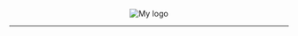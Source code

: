 <div align="center">

![My logo](https://cdn.discordapp.com/attachments/1095372094138765373/1117458392882090024/Free_Sample_By_Wix.jpg?width=300&height=260)
</div>

-----
